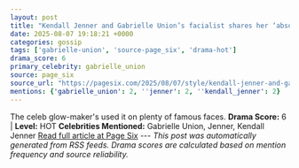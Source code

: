 ```yaml
---
layout: post
title: "Kendall Jenner and Gabrielle Union’s facialist shares her ‘absolute favorite’ serum to ‘lift and firm’ skin"
date: 2025-08-07 19:18:21 +0000
categories: gossip
tags: ['gabrielle-union', 'source-page_six', 'drama-hot']
drama_score: 6
primary_celebrity: gabrielle_union
source: page_six
source_url: "https://pagesix.com/2025/08/07/style/kendall-jenner-and-gabrielle-unions-facialist-shares-her-absolute-favorite-skincare-serum/"
mentions: {'gabrielle_union': 2, ''jenner': 2, ''kendall_jenner': 2}
---
```


The celeb glow-maker's used it on plenty of famous faces. **Drama Score:** 6 | **Level:** HOT **Celebrities Mentioned:** Gabrielle Union, Jenner, Kendall Jenner [Read full article at Page Six](https://pagesix.com/2025/08/07/style/kendall-jenner-and-gabrielle-unions-facialist-shares-her-absolute-favorite-skincare-serum/) --- *This post was automatically generated from RSS feeds. Drama scores are calculated based on mention frequency and source reliability.*